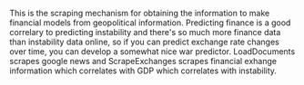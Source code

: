 This is the scraping mechanism for obtaining the information to make financial models from geopolitical information. Predicting finance is a good correlary to predicting instability and there's so much more finance data than instability data online, so if you can predict exchange rate changes over time, you can develop a somewhat nice war predictor. LoadDocuments scrapes google news and ScrapeExchanges scrapes financial exhange information which correlates with GDP which correlates with instability.